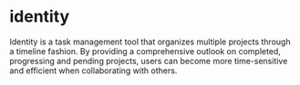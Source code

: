 # identity
Identity is a task management tool that organizes multiple projects through a timeline fashion. By providing a comprehensive outlook on completed, progressing and pending projects, users can become more time-sensitive and efficient when collaborating with others.  
